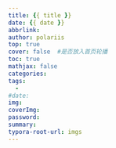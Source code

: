 ```yaml
---
title: {{ title }}
date: {{ date }}
abbrlink: 
author: polariis
top: true
cover: false  #是否放入首页轮播
toc: true
mathjax: false
categories: 
tags:
  - 
#date:
img:
coverImg:
password:
summary:
typora-root-url: imgs
---
```

